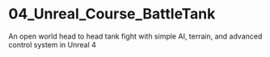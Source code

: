 # 04_Unreal_Course_BattleTank
An open world head to head tank fight with simple AI, terrain, and advanced control system in Unreal 4
